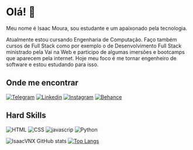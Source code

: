 # Olá! 👋

Meu nome é Isaac Moura, sou estudante e um apaixonado pela tecnologia.

Atualmente estou cursando Engenharia de Computação. Faço também cursos de Full Stack como por exemplo o de Desenvolvimento Full Stack ministrado pela Vai na Web e participo de algumas imersões e bootcamps que aparecem pela internet. Hoje meu foco é me tornar engenheiro de software e estou estudando para isso.

## Onde me encontrar
[![Telegram](https://img.shields.io/badge/Telegram-2CA5E0?style=for-the-badge&logo=telegram&logoColor=white)](https://t.me/IsaacM19)
[![Linkedin](https://img.shields.io/badge/LinkedIn-0077B5?style=for-the-badge&logo=linkedin&logoColor=white)](https://www.linkedin.com/in/isaac-moura21/)
[![Instagram](https://img.shields.io/badge/Instagram-E4405F?style=for-the-badge&logo=instagram&logoColor=white)](https://www.instagram.com/oi.isaac_/)
[![Behance](https://img.shields.io/badge/-Behance-blue?style=for-the-badge&logo=behance&logoColor=white)](https://www.behance.net/isaacmoura21)

## Hard Skills

![HTML](https://img.shields.io/badge/HTML5-E34F26?style=for-the-badge&logo=html5&logoColor=white)
![CSS](https://img.shields.io/badge/CSS-239120?&style=for-the-badge&logo=css3&logoColor=white)
![javascrip](https://img.shields.io/badge/JavaScript-F7DF1E?style=for-the-badge&logo=javascript&logoColor=black)
![Python](https://img.shields.io/badge/Python-14354C?style=for-the-badge&logo=python&logoColor=white)

![IsaacVNX GitHub stats](https://github-readme-stats.vercel.app/api?username=IsaacVNX&show_icons=true&theme=radical)
[![Top Langs](https://github-readme-stats.vercel.app/api/top-langs/?username=IsaacVNX&show_icons=true&theme=radical)](https://github.com/IsaacVNX/github-readme-stats)
